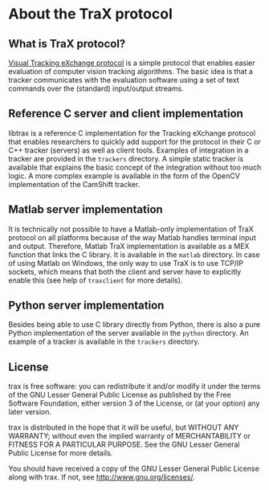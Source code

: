 About the TraX protocol
===================

What is TraX protocol?
----------------------

[Visual Tracking eXchange protocol](http://prints.vicos.si/publications/311/) is a simple protocol that enables easier evaluation of computer vision tracking algorithms. The basic idea is that a tracker communicates with the evaluation software using a set of text commands over the (standard) input/output streams.

Reference C server and client implementation
--------------------------------------------

libtrax is a reference C implementation for the Tracking eXchange protocol that enables researchers to quickly add support for the protocol in their C or C++ tracker (servers) as well as client tools. 
Examples of integration in a tracker are provided in the `trackers` directory. A simple static tracker is available that explains the basic concept of the integration without too much logic. A more complex example is available in the form of the OpenCV implementation of the CamShift tracker.

Matlab server implementation
----------------------------

It is technically not possible to have a Matlab-only implementation of TraX protocol on all platforms because of the way Matlab handles terminal input and output. Therefore, Matlab TraX implementation is available as a MEX function that links the C library. It is available in the `matlab` directory. In case of using Matlab on Windows, the only way to use TraX is to use TCP/IP sockets, which means that both the client and server have to explicitly enable this (see help of `traxclient` for more details).

Python server implementation
----------------------------

Besides being able to use C library directly from Python, there is also a pure Python implementation of the server available in the `python` directory. An example of a tracker is available in the `trackers` directory.

License
-------

trax is free software: you can redistribute it and/or modify it under the terms of the GNU Lesser General Public License as published by the Free Software Foundation, either version 3 of the License, or (at your option) any later version.

trax is distributed in the hope that it will be useful, but WITHOUT ANY WARRANTY; without even the implied warranty of MERCHANTABILITY or FITNESS FOR A PARTICULAR PURPOSE. See the GNU Lesser General Public License for more details.

You should have received a copy of the GNU Lesser General Public License
along with trax. If not, see <http://www.gnu.org/licenses/>.

